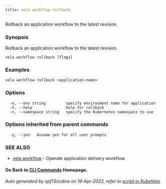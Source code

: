 ```yaml
---
title: vela workflow rollback
---
```


Rollback an application workflow to the latest revision.

### Synopsis

Rollback an application workflow to the latest revision.

```
vela workflow rollback [flags]
```

### Examples

```
vela workflow rollback <application-name>
```

### Options

```
  -e, --env string         specify environment name for application
  -h, --help               help for rollback
  -n, --namespace string   specify the Kubernetes namespace to use
```

### Options inherited from parent commands

```
  -y, --yes   Assume yes for all user prompts
```

### SEE ALSO

* [vela workflow](vela_workflow)	 - Operate application delivery workflow.

#### Go Back to [CLI Commands](vela) Homepage.


###### Auto generated by spf13/cobra on 19-Apr-2022, refer to [script in KubeVela](https://github.com/oam-dev/kubevela/tree/master/hack/docgen).
